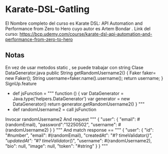 # Karate-DSL-Gatling
El Nombre completo del curso es Karate DSL: API Automation and Performance from Zero to Hero cuyo autor es Artem Bondar . Link del curso: https://bcp.udemy.com/course/karate-dsl-api-automation-and-performance-from-zero-to-hero

## Notas
En vez de usar metodos static , se puede trabajar con string
Clase DataGenerator.java 
   public  String getRandomUsername2() {
        Faker faker= new Faker();
        String username=faker.name().username();
        return username;
    }
SignUp.feature
* def jsFunction =
        """
            function () {
                var DataGenerator = Java.type('helpers.DataGenerator')
                var generator = new DataGenerator()
                return generator.getRandomUsername2()
            }
        """
* def randomUsername2 =  call jsFunction

Invocar randomUsername2
And request 
        """
            {
                "user": {
                    "email": #(randomEmail),
                    "password":"12250502",
                    "username": #(randomUsername2)
                }
            }
        """ 
And match response ==
        """
           { 
                "user": {
                    "id": "#number",
                    "email": #(randomEmail),
                    "createdAt": "#? timeValidator(_)",
                    "updatedAt": "#? timeValidator(_)",
                    "username": #(randomUsername2),
                    "bio": null,
                    "image": null,
                    "token": "#string"
                }
           } 
        """